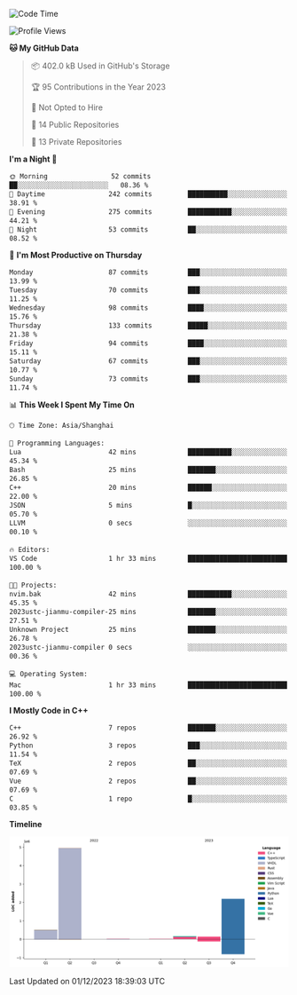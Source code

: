<!--START_SECTION:waka-->
![Code Time](http://img.shields.io/badge/Code%20Time-281%20hrs%2040%20mins-blue)

![Profile Views](http://img.shields.io/badge/Profile%20Views-1-blue)

**🐱 My GitHub Data** 

> 📦 402.0 kB Used in GitHub's Storage 
 > 
> 🏆 95 Contributions in the Year 2023
 > 
> 🚫 Not Opted to Hire
 > 
> 📜 14 Public Repositories 
 > 
> 🔑 13 Private Repositories 
 > 
**I'm a Night 🦉** 

```text
🌞 Morning                52 commits          ██░░░░░░░░░░░░░░░░░░░░░░░   08.36 % 
🌆 Daytime                242 commits         ██████████░░░░░░░░░░░░░░░   38.91 % 
🌃 Evening                275 commits         ███████████░░░░░░░░░░░░░░   44.21 % 
🌙 Night                  53 commits          ██░░░░░░░░░░░░░░░░░░░░░░░   08.52 % 
```
📅 **I'm Most Productive on Thursday** 

```text
Monday                   87 commits          ███░░░░░░░░░░░░░░░░░░░░░░   13.99 % 
Tuesday                  70 commits          ███░░░░░░░░░░░░░░░░░░░░░░   11.25 % 
Wednesday                98 commits          ████░░░░░░░░░░░░░░░░░░░░░   15.76 % 
Thursday                 133 commits         █████░░░░░░░░░░░░░░░░░░░░   21.38 % 
Friday                   94 commits          ████░░░░░░░░░░░░░░░░░░░░░   15.11 % 
Saturday                 67 commits          ███░░░░░░░░░░░░░░░░░░░░░░   10.77 % 
Sunday                   73 commits          ███░░░░░░░░░░░░░░░░░░░░░░   11.74 % 
```


📊 **This Week I Spent My Time On** 

```text
🕑︎ Time Zone: Asia/Shanghai

💬 Programming Languages: 
Lua                      42 mins             ███████████░░░░░░░░░░░░░░   45.34 % 
Bash                     25 mins             ███████░░░░░░░░░░░░░░░░░░   26.85 % 
C++                      20 mins             ██████░░░░░░░░░░░░░░░░░░░   22.00 % 
JSON                     5 mins              █░░░░░░░░░░░░░░░░░░░░░░░░   05.70 % 
LLVM                     0 secs              ░░░░░░░░░░░░░░░░░░░░░░░░░   00.10 % 

🔥 Editors: 
VS Code                  1 hr 33 mins        █████████████████████████   100.00 % 

🐱‍💻 Projects: 
nvim.bak                 42 mins             ███████████░░░░░░░░░░░░░░   45.35 % 
2023ustc-jianmu-compiler-25 mins             ███████░░░░░░░░░░░░░░░░░░   27.51 % 
Unknown Project          25 mins             ███████░░░░░░░░░░░░░░░░░░   26.78 % 
2023ustc-jianmu-compiler 0 secs              ░░░░░░░░░░░░░░░░░░░░░░░░░   00.36 % 

💻 Operating System: 
Mac                      1 hr 33 mins        █████████████████████████   100.00 % 
```

**I Mostly Code in C++** 

```text
C++                      7 repos             ███████░░░░░░░░░░░░░░░░░░   26.92 % 
Python                   3 repos             ███░░░░░░░░░░░░░░░░░░░░░░   11.54 % 
TeX                      2 repos             ██░░░░░░░░░░░░░░░░░░░░░░░   07.69 % 
Vue                      2 repos             ██░░░░░░░░░░░░░░░░░░░░░░░   07.69 % 
C                        1 repo              █░░░░░░░░░░░░░░░░░░░░░░░░   03.85 % 
```



**Timeline**

![Lines of Code chart](https://raw.githubusercontent.com/xkz0777/xkz0777/master/assets/bar_graph.png)


 Last Updated on 01/12/2023 18:39:03 UTC
<!--END_SECTION:waka-->
